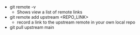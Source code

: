 
- git remote -v 
	- Shows view a list of remote links
- git remote add upstream <REPO_LINK>
	- record a link to the upstream remote in your own local repo
- git pull upstream main